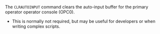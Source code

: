 <!-- SPDX-License-Identifier: LicenseRef-DPS8M-Doc OR LicenseRef-CF-GAL -->
<!-- SPDX-FileCopyrightText: 2022-2023 The DPS8M Development Team -->
<!-- scspell-id: 9cdf4657-3233-11ed-a5fe-80ee73e9b8e7 -->
The `CLRAUTOINPUT` command clears the auto-input buffer for the primary operator
operator console (OPC0).

* This is normally not required, but may be useful for developers or when writing complex scripts.

